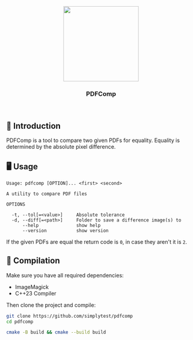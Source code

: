 <div align="center">
<img src="https://avatars.githubusercontent.com/u/49808127?s=200&v=4" width="200">

### PDFComp

</div>

<br/>

## 👋 Introduction

PDFComp is a tool to compare two given PDFs for equality. 
Equality is determined by the absolute pixel difference.

## 🖥️ Usage

```
Usage: pdfcomp [OPTION]... <first> <second> 

A utility to compare PDF files

OPTIONS

  -t, --tol[=<value>]     Absolute tolerance
  -d, --diff[=<path>]     Folder to save a difference image(s) to
      --help              show help
      --version           show version
```

If the given PDFs are equal the return code is `0`, in case they aren't it is `2`.

## 🧰 Compilation

Make sure you have all required dependencies:

* ImageMagick
* C++23 Compiler

Then clone the project and compile:

```sh
git clone https://github.com/simplytest/pdfcomp
cd pdfcomp

cmake -B build && cmake --build build
```
